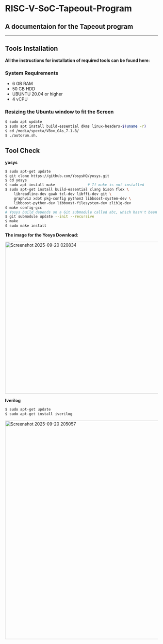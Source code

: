 # RISC-V-SoC-Tapeout-Program

## A documentaion for the Tapeout program
------------------------------------------------------------------------------------------------
## Tools Installation 

**All the instructions for installation of required tools can be found here:**

### System Requirements

- 6 GB RAM
- 50 GB HDD
- UBUNTU 20.04 or higher
- 4 vCPU

### Resizing the Ubuntu window to fit the Screen
```bash
$ sudo apt update
$ sudo apt install build-essential dkms linux-headers-$(uname -r)
$ cd /media/specta/VBox_GAs_7.1.8/
$ ./autorun.sh.
```

## Tool Check 

**yosys**

```bash
$ sudo apt-get update
$ git clone https://github.com/YosysHQ/yosys.git
$ cd yosys
$ sudo apt install make               # If make is not installed
$ sudo apt-get install build-essential clang bison flex \
    libreadline-dev gawk tcl-dev libffi-dev git \
    graphviz xdot pkg-config python3 libboost-system-dev \
    libboost-python-dev libboost-filesystem-dev zlib1g-dev
$ make config-gcc
# Yosys build depends on a Git submodule called abc, which hasn't been initialized yet. You need to run the following command before running make
$ git submodule update --init --recursive
$ make 
$ sudo make install

```
 **The image for the Yosys Download:**

<img width="1714" height="498" alt="Screenshot 2025-09-20 020834" src="https://github.com/user-attachments/assets/aaece520-380a-4f20-815f-a7bb6e88c20d" />


**Iverilog**

```bash
$ sudo apt-get update
$ sudo apt-get install iverilog

```

<img width="1088" height="717" alt="Screenshot 2025-09-20 205057" src="https://github.com/user-attachments/assets/97c06908-bf50-498d-93ee-831e0e003905" />
















